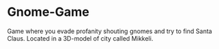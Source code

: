 # Gnome-Game
Game where you evade profanity shouting gnomes and try to find Santa Claus. Located in a 3D-model of city called Mikkeli.
